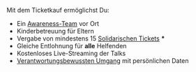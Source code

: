 Mit dem Ticketkauf ermöglichst Du:

- Ein [Awareness-Team](consensus.html#awareness) vor Ort
- Kinderbetreuung für Eltern
- Vergabe von mindestens 15 [Solidarischen Tickets](#solidarity) **&#42;**
- Gleiche Entlohnung für **alle** Helfenden
- Kostenloses Live-Streaming der Talks
- [Verantwortungsbewussten Umgang](consensus.html#privacy) mit persönlichen Daten
